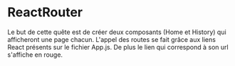 # ReactRouter
Le but de cette quête est de créer deux composants (Home et History) qui afficheront une page chacun.
L'appel des routes se fait grâce aux liens <NavLink /> React présents sur le fichier App.js.
De plus le lien qui correspond à son url s'affiche en rouge.
